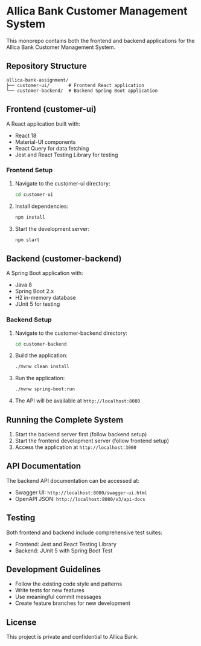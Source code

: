 # Allica Bank Customer Management System

This monorepo contains both the frontend and backend applications for the Allica Bank Customer Management System.

## Repository Structure

```
allica-bank-assignment/
├── customer-ui/       # Frontend React application
└── customer-backend/  # Backend Spring Boot application
```

## Frontend (customer-ui)

A React application built with:
- React 18
- Material-UI components
- React Query for data fetching
- Jest and React Testing Library for testing

### Frontend Setup
1. Navigate to the customer-ui directory:
   ```bash
   cd customer-ui
   ```
2. Install dependencies:
   ```bash
   npm install
   ```
3. Start the development server:
   ```bash
   npm start
   ```

## Backend (customer-backend)

A Spring Boot application with:
- Java 8
- Spring Boot 2.x
- H2 in-memory database
- JUnit 5 for testing

### Backend Setup
1. Navigate to the customer-backend directory:
   ```bash
   cd customer-backend
   ```
2. Build the application:
   ```bash
   ./mvnw clean install
   ```
3. Run the application:
   ```bash
   ./mvnw spring-boot:run
   ```
4. The API will be available at `http://localhost:8080`

## Running the Complete System

1. Start the backend server first (follow backend setup)
2. Start the frontend development server (follow frontend setup)
3. Access the application at `http://localhost:3000`

## API Documentation

The backend API documentation can be accessed at:
- Swagger UI: `http://localhost:8080/swagger-ui.html`
- OpenAPI JSON: `http://localhost:8080/v3/api-docs`

## Testing

Both frontend and backend include comprehensive test suites:
- Frontend: Jest and React Testing Library
- Backend: JUnit 5 with Spring Boot Test

## Development Guidelines

- Follow the existing code style and patterns
- Write tests for new features
- Use meaningful commit messages
- Create feature branches for new development

## License

This project is private and confidential to Allica Bank.